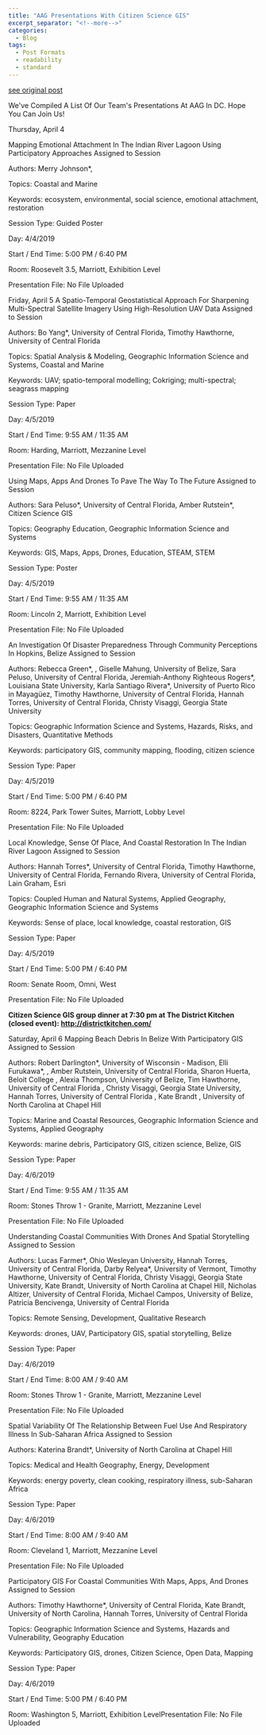 ```yaml
---
title: "AAG Presentations With Citizen Science GIS"
excerpt_separator: "<!--more-->"
categories:
  - Blog
tags:
  - Post Formats
  - readability
  - standard
---
```

[see original post](https://www.citizensciencegis.org/blog/aag-presentations-with-citizen-science-gis)

We've Compiled A List Of Our Team's Presentations At AAG In DC. Hope You Can Join Us!

Thursday, April 4

Mapping Emotional Attachment In The Indian River Lagoon Using Participatory Approaches
Assigned to Session

Authors: Merry Johnson*,

Topics: Coastal and Marine

Keywords: ecosystem, environmental, social science, emotional attachment, restoration

Session Type: Guided Poster

Day: 4/4/2019

Start / End Time: 5:00 PM / 6:40 PM

Room: Roosevelt 3.5, Marriott, Exhibition Level

Presentation File: No File Uploaded

Friday, April 5
A Spatio-Temporal Geostatistical Approach For Sharpening Multi-Spectral Satellite Imagery Using High-Resolution UAV Data
Assigned to Session

Authors: Bo Yang*, University of Central Florida, Timothy Hawthorne, University of Central Florida

Topics: Spatial Analysis & Modeling, Geographic Information Science and Systems, Coastal and Marine

Keywords: UAV; spatio-temporal modelling; Cokriging; multi-spectral; seagrass mapping

Session Type: Paper

Day: 4/5/2019

Start / End Time: 9:55 AM / 11:35 AM

Room: Harding, Marriott, Mezzanine Level

Presentation File: No File Uploaded

Using Maps, Apps And Drones To Pave The Way To The Future
Assigned to Session

Authors: Sara Peluso*, University of Central Florida, Amber Rutstein*, Citizen Science GIS

Topics: Geography Education, Geographic Information Science and Systems

Keywords: GIS, Maps, Apps, Drones, Education, STEAM, STEM

Session Type: Poster

Day: 4/5/2019

Start / End Time: 9:55 AM / 11:35 AM

Room: Lincoln 2, Marriott, Exhibition Level

Presentation File: No File Uploaded

An Investigation Of Disaster Preparedness Through Community Perceptions In Hopkins, Belize
Assigned to Session

Authors: Rebecca Green*, , Giselle Mahung, University of Belize, Sara Peluso, University of Central Florida, Jeremiah-Anthony Righteous Rogers*, Louisiana State University, Karla Santiago Rivera*, University of Puerto Rico in Mayagüez, Timothy Hawthorne, University of Central Florida, Hannah Torres, University of Central Florida, Christy Visaggi, Georgia State University

Topics: Geographic Information Science and Systems, Hazards, Risks, and Disasters, Quantitative Methods

Keywords: participatory GIS, community mapping, flooding, citizen science

Session Type: Paper

Day: 4/5/2019

Start / End Time: 5:00 PM / 6:40 PM

Room: 8224, Park Tower Suites, Marriott, Lobby Level

Presentation File: No File Uploaded

Local Knowledge, Sense Of Place, And Coastal Restoration In The Indian River Lagoon
Assigned to Session

Authors: Hannah Torres*, University of Central Florida, Timothy Hawthorne, University of Central Florida, Fernando Rivera, University of Central Florida, Lain Graham, Esri

Topics: Coupled Human and Natural Systems, Applied Geography, Geographic Information Science and Systems

Keywords: Sense of place, local knowledge, coastal restoration, GIS

Session Type: Paper

Day: 4/5/2019

Start / End Time: 5:00 PM / 6:40 PM

Room: Senate Room, Omni, West

Presentation File: No File Uploaded

**Citizen Science GIS group dinner at 7:30 pm at The District Kitchen (closed event): http://districtkitchen.com/**

Saturday, April 6
Mapping Beach Debris In Belize With Participatory GIS
Assigned to Session

Authors: Robert Darlington*, University of Wisconsin - Madison, Elli Furukawa*, , Amber Rutstein, University of Central Florida, Sharon Huerta, Beloit College , Alexia Thompson, University of Belize, Tim Hawthorne, University of Central Florida , Christy Visaggi, Georgia State University, Hannah Torres, University of Central Florida , Kate Brandt , University of North Carolina at Chapel Hill

Topics: Marine and Coastal Resources, Geographic Information Science and Systems, Applied Geography

Keywords: marine debris, Participatory GIS, citizen science, Belize, GIS

Session Type: Paper

Day: 4/6/2019

Start / End Time: 9:55 AM / 11:35 AM

Room: Stones Throw 1 - Granite, Marriott, Mezzanine Level

Presentation File: No File Uploaded

Understanding Coastal Communities With Drones And Spatial Storytelling
Assigned to Session

Authors: Lucas Farmer*, Ohio Wesleyan University, Hannah Torres, University of Central Florida, Darby Relyea*, University of Vermont, Timothy Hawthorne, University of Central Florida, Christy Visaggi, Georgia State University, Kate Brandt, University of North Carolina at Chapel Hill, Nicholas Altizer, University of Central Florida, Michael Campos, University of Belize, Patricia Bencivenga, University of Central Florida

Topics: Remote Sensing, Development, Qualitative Research

Keywords: drones, UAV, Participatory GIS, spatial storytelling, Belize

Session Type: Paper

Day: 4/6/2019

Start / End Time: 8:00 AM / 9:40 AM

Room: Stones Throw 1 - Granite, Marriott, Mezzanine Level

Presentation File: No File Uploaded

Spatial Variability Of The Relationship Between Fuel Use And Respiratory Illness In Sub-Saharan Africa
Assigned to Session

Authors: Katerina Brandt*, University of North Carolina at Chapel Hill

Topics: Medical and Health Geography, Energy, Development

Keywords: energy poverty, clean cooking, respiratory illness, sub-Saharan Africa

Session Type: Paper

Day: 4/6/2019

Start / End Time: 8:00 AM / 9:40 AM

Room: Cleveland 1, Marriott, Mezzanine Level

Presentation File: No File Uploaded

Participatory GIS For Coastal Communities With Maps, Apps, And Drones
Assigned to Session

Authors: Timothy Hawthorne*, University of Central Florida, Kate Brandt, University of North Carolina, Hannah Torres, University of Central Florida

Topics: Geographic Information Science and Systems, Hazards and Vulnerability, Geography Education

Keywords: Participatory GIS, drones, Citizen Science, Open Data, Mapping

Session Type: Paper

Day: 4/6/2019

Start / End Time: 5:00 PM / 6:40 PM

Room: Washington 5, Marriott, Exhibition LevelPresentation File: No File Uploaded